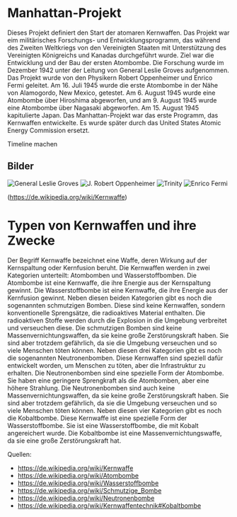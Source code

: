 # Manhattan-Projekt

Dieses Projekt definiert den Start der atomaren Kernwaffen. Das Projekt war eim
militärisches Forschungs- und Entwicklungsprogramm, das während des Zweiten Weltkriegs
von den Vereinigten Staaten mit Unterstützung des Vereinigten Königreichs und Kanadas
durchgeführt wurde. Ziel war die Entwicklung und der Bau der ersten Atombombe.
Die Forschung wurde im Dezember 1942 unter der Leitung von General Leslie Groves
aufgenommen. Das Projekt wurde von den Physikern Robert Oppenheimer und Enrico Fermi
geleitet. Am 16. Juli 1945 wurde die erste Atombombe in der Nähe von Alamogordo,
New Mexico, getestet. Am 6. August 1945 wurde eine Atombombe über Hiroshima abgeworfen,
und am 9. August 1945 wurde eine Atombombe über Nagasaki abgeworfen. Am 15. August
1945 kapitulierte Japan. Das Manhattan-Projekt war das erste Programm, das Kernwaffen
entwickelte. Es wurde später durch das United States Atomic Energy Commission ersetzt.

Timeline machen

## Bilder

![General Leslie Groves](https://upload.wikimedia.org/wikipedia/commons/3/37/Leslie_Groves.jpg)
![J. Robert Oppenheimer](https://upload.wikimedia.org/wikipedia/commons/8/85/Oppenheimer_%28cropped%29.jpg)
![Trinity](https://upload.wikimedia.org/wikipedia/commons/8/8d/Trinity_shot_color.jpg)
![Enrico Fermi](https://upload.wikimedia.org/wikipedia/commons/d/d4/Enrico_Fermi_1943-49.jpg)

(https://de.wikipedia.org/wiki/Kernwaffe)

# Typen von Kernwaffen und ihre Zwecke
Der Begriff Kernwaffe bezeichnet eine Waffe, deren Wirkung auf der Kernspaltung oder
Kernfusion beruht. Die Kernwaffen werden in zwei Kategorien unterteilt: Atombomben
und Wasserstoffbomben. Die Atombombe ist eine Kernwaffe, die ihre Energie aus der
Kernspaltung gewinnt. Die Wasserstoffbombe ist eine Kernwaffe, die ihre Energie aus
der Kernfusion gewinnt. 
Neben diesen beiden Kategorien gibt es noch die sogenannten schmutzigen Bomben.
Diese sind keine Kernwaffen, sondern konventionelle Sprengsätze, die radioaktives
Material enthalten. Die radioaktiven Stoffe werden durch die Explosion in die Umgebung
verbreitet und verseuchen diese. Die schmutzigen Bomben sind keine Massenvernichtungswaffen,
da sie keine große Zerstörungskraft haben. Sie sind aber trotzdem gefährlich, da sie
die Umgebung verseuchen und so viele Menschen töten können.
Neben diesen drei Kategorien gibt es noch die sogenannten Neutronenbomben. Diese
Kernwaffen sind speziell dafür entwickelt worden, um Menschen zu töten, aber die
Infrastruktur zu erhalten. Die Neutronenbomben sind eine spezielle Form der Atombombe.
Sie haben eine geringere Sprengkraft als die Atombomben, aber eine höhere Strahlung.
Die Neutronenbomben sind auch keine Massenvernichtungswaffen, da sie keine große
Zerstörungskraft haben. Sie sind aber trotzdem gefährlich, da sie die Umgebung
verseuchen und so viele Menschen töten können.
Neben diesen vier Kategorien gibt es noch die Kobaltbombe. Diese Kernwaffe ist eine
spezielle Form der Wasserstoffbombe. Sie ist eine Wasserstoffbombe, die mit Kobalt
angereichert wurde. Die Kobaltbombe ist eine Massenvernichtungswaffe, da sie eine
große Zerstörungskraft hat.

Quellen:
- https://de.wikipedia.org/wiki/Kernwaffe
- https://de.wikipedia.org/wiki/Atombombe
- https://de.wikipedia.org/wiki/Wasserstoffbombe
- https://de.wikipedia.org/wiki/Schmutzige_Bombe
- https://de.wikipedia.org/wiki/Neutronenbombe
- https://de.wikipedia.org/wiki/Kernwaffentechnik#Kobaltbombe




